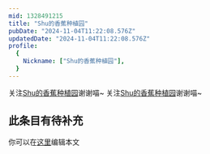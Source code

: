 ```yaml
---
mid: 1328491215
title: "Shu的香蕉种植园"
pubDate: "2024-11-04T11:22:08.576Z"
updatedDate: "2024-11-04T11:22:08.576Z"
profile:
  {
    Nickname: ["Shu的香蕉种植园"],
  }
---
```


关注[Shu的香蕉种植园](https://space.bilibili.com/1328491215)谢谢喵~ 关注[Shu的香蕉种植园](https://space.bilibili.com/1328491215)谢谢喵~

## 此条目有待补充
你可以在[这里](https://github.com/Yuhanawa/VTuber.ICU-Content/edit/master/v/Shu的香蕉种植园/index.md)编辑本文
